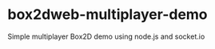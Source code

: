 box2dweb-multiplayer-demo
=========================

Simple multiplayer Box2D demo using node.js and socket.io